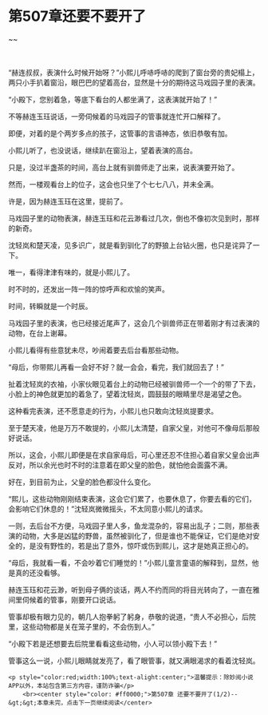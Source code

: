 # 第507章还要不要开了
~~
    	    <p name="pagetop" href="javascript:void(0);" onclick="return false" style="line-height: 35px;padding: 10px;color: #333;"> </p><p>“赫连叔叔，表演什么时候开始呀？”小熙儿呼哧呼哧的爬到了窗台旁的贵妃榻上，两只小手扒着窗沿，眼巴巴的望着高台，显然是十分的期待这马戏园子里的表演。</p><p>“小殿下，您别着急，等底下看台的人都坐满了，这表演就开始了！”</p><p>不等赫连玉珏说话，一旁伺候着的马戏园子的管事就连忙开口解释了。</p><p>即便，对着的是个两岁多点的孩子，这管事的言语神态，依旧恭敬有加。</p><p>小熙儿听了，也没说话，继续趴在窗沿上，望着表演的高台。</p><p>只是，没过半盏茶的时间，高台上就有驯兽师走了出来，说表演要开始了。</p><p>然而，一楼观看台上的位子，这会也只坐了个七七八八，并未全满。</p><p>许是，因为赫连玉珏在这里，提前了。</p><p>马戏园子里的动物表演，赫连玉珏和花云渺看过几次，倒也不像初次见到时，那样的新奇。</p><p>沈轻岚和楚天凌，见多识广，就是看到驯化了的野狼上台钻火圈，也只是诧异了一下。</p><p>唯一，看得津津有味的，就是小熙儿了。</p><p>时不时的，还发出一阵一阵的惊呼声和欢愉的笑声。</p><p>时间，转瞬就是一个时辰。</p><p>马戏园子里的表演，也已经接近尾声了，这会几个驯兽师正在带着刚才有过表演的动物，在台上谢幕。</p><p>小熙儿看得有些意犹未尽，吵闹着要去后台看那些动物。</p><p>“母后，你带熙儿再看一会好不好？就一会会，看完，我们就回去了！”</p><p>扯着沈轻岚的衣袖，小家伙眼见着台上的动物已经被驯兽师一个一个的带了下去，小脸上的神色就更加的着急了，望着沈轻岚，圆鼓鼓的眼睛里尽是渴望之色。</p><p>这种看完表演，还不愿意走的行为，小熙儿也只敢向沈轻岚提要求。</p><p>至于楚天凌，他是万万不敢提的，小熙儿太清楚，自家父皇，对他可不像母后那般好说话。</p><p>所以，这会，小熙儿即便是在求自家母后，可心里还忍不住担心着自家父皇会出声反对，所以余光也时不时的注意着在即父皇的脸色，就怕他会面露不满。</p><p>好在，到目前为止，父皇的脸色都没什么变化。</p><p>“熙儿，这些动物刚刚结束表演，这会它们累了，也要休息了，你要去看的它们，会影响它们休息的！”沈轻岚微微摇头，不太同意小熙儿的请求。</p><p>一则，去后台不方便，马戏园子里人多，鱼龙混杂的，容易出乱子；二则，那些表演的动物，大多是凶猛的野兽，虽然被驯化了，但是谁也不能保证，它们是绝对安全的，是没有野性的，若是出了意外，惊吓或伤到熙儿，这才是她真正担心的。</p><p>“母后，我就看一看，不会吵着它们睡觉的！”小熙儿童言童语的解释到，显然，他是真的还没看够。</p><p>赫连玉珏和花云渺，听到母子俩的谈话，两人不约而同的将目光转向了，一直在雅间里伺候着的管事，刚要开口说话。</p><p>管事却极有眼力见的，朝几人抱拳躬了躬身，恭敬的说道，“贵人不必担心，后院里，这些动物都是关在笼子里的，不会伤到人。”</p><p>“小殿下若是还想要去后院里看看这些动物，小人可以领小殿下去！”</p><p>管事这么一说，小熙儿眼睛就发亮了，看了眼管事，就又满眼渴求的看着沈轻岚。</p>
    	
   	<p style="color:red;width:100%;text-alight:center;">温馨提示：除妙阅小说APP以外，本站包含第三方内容，谨防诈骗</p>
    	<br><center style="color: #ff0000;">第507章 还要不要开了(1/2)--&gt;&gt;本章未完，点击下一页继续阅读</center>
    	
